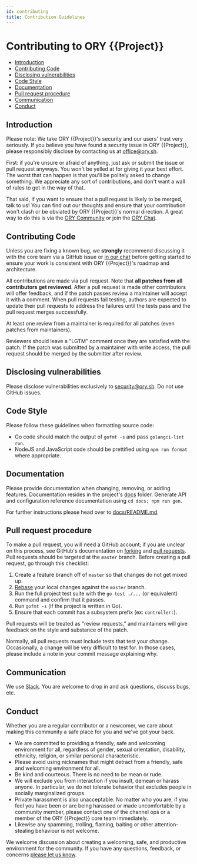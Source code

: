 ```yaml
---
id: contributing
title: Contribution Guidelines
---
```


<!--

Thank you for contributing changes to this document! Because we use a central repository
to synchronize this file across all our repositories, make sure to make your edits
in the correct file, which you can find here:

https://github.com/ory/meta/blob/master/templates/repository/CONTRIBUTING.md

-->


# Contributing to ORY {{Project}}

<!-- START doctoc generated TOC please keep comment here to allow auto update -->
<!-- DON'T EDIT THIS SECTION, INSTEAD RE-RUN doctoc TO UPDATE -->


- [Introduction](#introduction)
- [Contributing Code](#contributing-code)
- [Disclosing vulnerabilities](#disclosing-vulnerabilities)
- [Code Style](#code-style)
- [Documentation](#documentation)
- [Pull request procedure](#pull-request-procedure)
- [Communication](#communication)
- [Conduct](#conduct)

<!-- END doctoc generated TOC please keep comment here to allow auto update -->

## Introduction

Please note: We take ORY {{Project}}'s security and our users' trust very
seriously. If you believe you have found a security issue in ORY {{Project}},
please responsibly disclose by contacting us at office@ory.sh.

First: if you're unsure or afraid of anything, just ask or submit the issue or
pull request anyways. You won't be yelled at for giving it your best effort. The
worst that can happen is that you'll be politely asked to change something. We
appreciate any sort of contributions, and don't want a wall of rules to get in
the way of that.

That said, if you want to ensure that a pull request is likely to be merged,
talk to us! You can find out our thoughts and ensure that your contribution
won't clash or be obviated by ORY {{Project}}'s normal direction. A great way to
do this is via the [ORY Community](https://community.ory.sh/) or join the
[ORY Chat](https://www.ory.sh/chat).

## Contributing Code

Unless you are fixing a known bug, we **strongly** recommend discussing it with
the core team via a GitHub issue or [in our chat](https://www.ory.sh/chat)
before getting started to ensure your work is consistent with ORY {{Project}}'s
roadmap and architecture.

All contributions are made via pull request. Note that **all patches from all
contributors get reviewed**. After a pull request is made other contributors
will offer feedback, and if the patch passes review a maintainer will accept it
with a comment. When pull requests fail testing, authors are expected to update
their pull requests to address the failures until the tests pass and the pull
request merges successfully.

At least one review from a maintainer is required for all patches (even patches
from maintainers).

Reviewers should leave a "LGTM" comment once they are satisfied with the patch.
If the patch was submitted by a maintainer with write access, the pull request
should be merged by the submitter after review.

## Disclosing vulnerabilities

Please disclose vulnerabilities exclusively to
[security@ory.sh](mailto:security@ory.sh). Do not use GitHub issues.

## Code Style

Please follow these guidelines when formatting source code:

- Go code should match the output of `gofmt -s` and pass `golangci-lint run`.
- NodeJS and JavaScript code should be prettified using `npm run format` where
  appropriate.

## Documentation

Please provide documentation when changing, removing, or adding features.
Documentation resides in the project's [docs](docs) folder. Generate API and
configuration reference documentation using `cd docs; npm run gen`.

For further instructions please head over to [docs/README.md](docs/README.md).

## Pull request procedure

To make a pull request, you will need a GitHub account; if you are unclear on
this process, see GitHub's documentation on
[forking](https://help.github.com/articles/fork-a-repo) and
[pull requests](https://help.github.com/articles/using-pull-requests). Pull
requests should be targeted at the `master` branch. Before creating a pull
request, go through this checklist:

1. Create a feature branch off of `master` so that changes do not get mixed up.
1. [Rebase](http://git-scm.com/book/en/Git-Branching-Rebasing) your local
   changes against the `master` branch.
1. Run the full project test suite with the `go test ./...` (or equivalent)
   command and confirm that it passes.
1. Run `gofmt -s` (if the project is written in Go).
1. Ensure that each commit has a subsystem prefix (ex: `controller:`).

Pull requests will be treated as "review requests," and maintainers will give
feedback on the style and substance of the patch.

Normally, all pull requests must include tests that test your change.
Occasionally, a change will be very difficult to test for. In those cases,
please include a note in your commit message explaining why.

## Communication

We use [Slack](https://www.ory.sh/chat). You are welcome to drop in and ask
questions, discuss bugs, etc.

## Conduct

Whether you are a regular contributor or a newcomer, we care about making this
community a safe place for you and we've got your back.

- We are committed to providing a friendly, safe and welcoming environment for
  all, regardless of gender, sexual orientation, disability, ethnicity,
  religion, or similar personal characteristic.
- Please avoid using nicknames that might detract from a friendly, safe and
  welcoming environment for all.
- Be kind and courteous. There is no need to be mean or rude.
- We will exclude you from interaction if you insult, demean or harass anyone.
  In particular, we do not tolerate behavior that excludes people in socially
  marginalized groups.
- Private harassment is also unacceptable. No matter who you are, if you feel
  you have been or are being harassed or made uncomfortable by a community
  member, please contact one of the channel ops or a member of the ORY
  {{Project}} core team immediately.
- Likewise any spamming, trolling, flaming, baiting or other attention-stealing
  behaviour is not welcome.

We welcome discussion about creating a welcoming, safe, and productive
environment for the community. If you have any questions, feedback, or concerns
[please let us know](https://www.ory.sh/chat).
